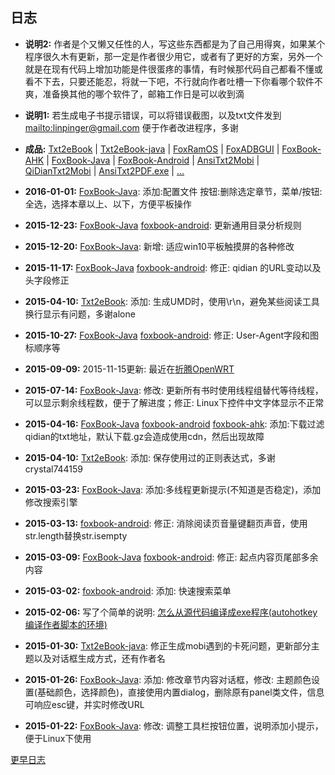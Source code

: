 ## 日志

- **说明2:** 作者是个又懒又任性的人，写这些东西都是为了自己用得爽，如果某个程序很久木有更新，那一定是作者很少用它，或者有了更好的方案，另外一个就是在现有代码上增加功能是件很蛋疼的事情，有时候那代码自己都看不懂或看不下去，只要还能忍，将就一下吧，不行就向作者吐槽一下你看哪个软件不爽，准备换其他的哪个软件了，邮箱工作日是可以收到滴

- **说明1:** 若生成电子书提示错误，可以将错误截图，以及txt文件发到 <mailto:linpinger@gmail.com> 便于作者改进程序，多谢

- **成品:** [Txt2eBook][] | [Txt2eBook-java][] | [FoxRamOS][] | [FoxADBGUI][] | [FoxBook-AHK][] | [FoxBook-Java][] | [FoxBook-Android][] | [AnsiTxt2Mobi][pan_baidu] | [QiDianTxt2Mobi][pan_baidu] | [AnsiTxt2PDF.exe][pan_baidu] | [...][pan_baidu]

- **2016-01-01:** [FoxBook-Java][]: 添加:配置文件 按钮:删除选定章节，菜单/按钮:全选，选择本章以上、以下，方便平板操作

- **2015-12-23:** [FoxBook-Java][] [foxbook-android][]: 更新通用目录分析规则

- **2015-12-20:** [FoxBook-Java][]: 新增: 适应win10平板触摸屏的各种修改

- **2015-11-17:** [FoxBook-Java][] [foxbook-android][]: 修正: qidian 的URL变动以及头字段修正

- **2015-04-10:** [Txt2eBook][]: 添加: 生成UMD时，使用\r\n，避免某些阅读工具换行显示有问题，多谢alone

- **2015-10-27:** [FoxBook-Java][] [foxbook-android][]: 修正: User-Agent字段和图标顺序等

- **2015-09-09:** 2015-11-15更新: 最近在<a href="usr/2015-09-09_TP-Link_WR703N_OpenWRT.html">折腾OpenWRT</a>

- **2015-07-14:** [FoxBook-Java][]: 修改: 更新所有书时使用线程组替代等待线程，可以显示剩余线程数，便于了解进度；修正: Linux下控件中文字体显示不正常

- **2015-04-16:** [FoxBook-Java][] [foxbook-android][] [foxbook-ahk][]: 添加:下载过滤qidian的txt地址，默认下载.gz会造成使用cdn，然后出现故障

- **2015-04-10:** [Txt2eBook][]: 添加: 保存使用过的正则表达式，多谢crystal744159

- **2015-03-23:** [FoxBook-Java][]: 添加:多线程更新提示(不知道是否稳定)，添加修改搜索引擎

- **2015-03-13:** [foxbook-android][]: 修正: 消除阅读页音量键翻页声音，使用str.length替换str.isempty

- **2015-03-09:** [FoxBook-Java][] [foxbook-android][]: 修正: 起点内容页尾部多余内容

- **2015-03-02:** [foxbook-android][]: 添加: 快速搜索菜单

- **2015-02-06:** 写了个简单的说明: <a href="usr/2015-02-06_HowtoCompileAHK.html">怎么从源代码编译成exe程序(autohotkey编译作者脚本的环境)</a>

- **2015-01-30:** [Txt2eBook-java][]: 修正生成mobi遇到的卡死问题，更新部分主题以及对话框生成方式，还有作者名

- **2015-01-26:** [FoxBook-Java][]: 添加: 修改章节内容对话框，修改: 主题颜色设置(基础颜色，选择颜色)，直接使用内置dialog，删除原有panel类文件，信息可响应esc键，并实时修改URL

- **2015-01-22:** [FoxBook-Java][]: 修改: 调整工具栏按钮位置，说明添加小提示，便于Linux下使用

<a href="#" onclick='$("#content").load("etc/foxchangelog2014.html")'>更早日志</a>


[foxbook-ahk]: https://github.com/linpinger/foxbook-ahk
[foxbook-java]: https://github.com/linpinger/foxbook-java
[foxbook-android]: https://github.com/linpinger/foxbook-android
[Txt2eBook]: https://github.com/linpinger/txt2ebook
[txt2ebook-java]: https://github.com/linpinger/txt2ebook-java
[foxramos]: https://github.com/linpinger/foxramos
[foxadbgui]: https://github.com/linpinger/foxadbgui

[GitHub]: https://github.com/linpinger/ "所有项目"
[pan_baidu]: http://pan.baidu.com/s/1bnqxdjL "百度网盘共享"

